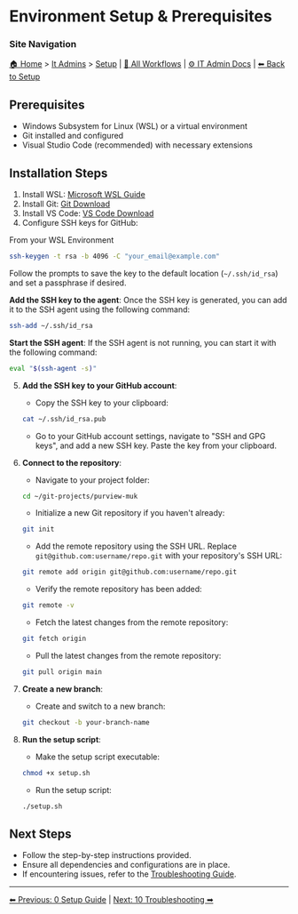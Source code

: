<!-- description: Documentation about Environment Setup & Prerequisites for Your Organization. -->

# Environment Setup & Prerequisites

### Site Navigation
[🏠 Home](../../README.md) > [It Admins](../README.md) > [Setup](README.md) | [📂 All Workflows](../../users/users.md) | [⚙ IT Admin Docs](../../it-admins/README.md) | [⬅ Back to Setup](README.md)

## Prerequisites
- Windows Subsystem for Linux (WSL) or a virtual environment
- Git installed and configured
- Visual Studio Code (recommended) with necessary extensions

## Installation Steps
1. Install WSL: [Microsoft WSL Guide](https://learn.microsoft.com/en-us/windows/wsl/install)
2. Install Git: [Git Download](https://git-scm.com/downloads)
3. Install VS Code: [VS Code Download](https://code.visualstudio.com/)
4. Configure SSH keys for GitHub:

From your WSL Environment

```sh
ssh-keygen -t rsa -b 4096 -C "your_email@example.com"
```

  Follow the prompts to save the key to the default location (`~/.ssh/id_rsa`) and set a passphrase if desired.

  **Add the SSH key to the agent**:
  Once the SSH key is generated, you can add it to the SSH agent using the following command:
  
```sh
ssh-add ~/.ssh/id_rsa
```

  **Start the SSH agent**:
  If the SSH agent is not running, you can start it with the following command:
  
```sh
eval "$(ssh-agent -s)"
```

5. **Add the SSH key to your GitHub account**:
    - Copy the SSH key to your clipboard:
    ```sh
    cat ~/.ssh/id_rsa.pub
    ```
    - Go to your GitHub account settings, navigate to "SSH and GPG keys", and add a new SSH key. Paste the key from your clipboard.

6. **Connect to the repository**:
    - Navigate to your project folder:
    ```sh
    cd ~/git-projects/purview-muk
    ```
    - Initialize a new Git repository if you haven't already:
    ```sh
    git init
    ```
    - Add the remote repository using the SSH URL. Replace `git@github.com:username/repo.git` with your repository's SSH URL:
    ```sh
    git remote add origin git@github.com:username/repo.git
    ```
    - Verify the remote repository has been added:
    ```sh
    git remote -v
    ```
    - Fetch the latest changes from the remote repository:
    ```sh
    git fetch origin
    ```
    - Pull the latest changes from the remote repository:
    ```sh
    git pull origin main
    ```

7. **Create a new branch**:
    - Create and switch to a new branch:
    ```sh
    git checkout -b your-branch-name
    ```

8. **Run the setup script**:
    - Make the setup script executable:
    ```sh
    chmod +x setup.sh
    ```
    - Run the setup script:
    ```sh
    ./setup.sh
    ```

## Next Steps
- Follow the step-by-step instructions provided.
- Ensure all dependencies and configurations are in place.
- If encountering issues, refer to the [Troubleshooting Guide](10-troubleshooting.md).

---

[⬅ Previous: 0 Setup Guide](0-setup-guide.md) | [Next: 10 Troubleshooting ➡](10-troubleshooting.md)